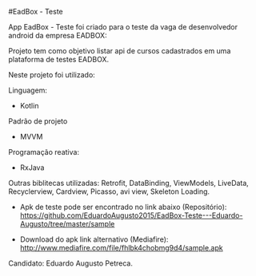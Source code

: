 #EadBox - Teste

App EadBox - Teste foi criado para o teste da vaga de desenvolvedor android da empresa EADBOX:

Projeto tem como objetivo listar api de cursos cadastrados em uma plataforma de testes EADBOX.

Neste projeto foi utilizado:

Linguagem:
- Kotlin

Padrão de projeto
- MVVM

Programação reativa:
- RxJava

Outras biblitecas utilizadas:
Retrofit, DataBinding, ViewModels, LiveData, Recyclerview, Cardview, Picasso, avi view, Skeleton Loading.

- Apk de teste pode ser encontrado no link abaixo (Repositório):
https://github.com/EduardoAugusto2015/EadBox-Teste---Eduardo-Augusto/tree/master/sample

- Download do apk link alternativo (Mediafire):
http://www.mediafire.com/file/fhlbk4chobmg9d4/sample.apk

Candidato: Eduardo Augusto Petreca.
